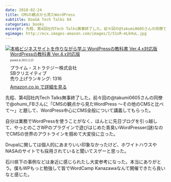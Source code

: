 ```yaml
---
date: 2010-02-24
title: CMSの観点から見たWordPress 
subtitle: DooGA Tech Talks 04
categories: books
excerpt: 先程、第4回社内Tech Talks無事終了した。前々回の@takumi0605さんの同僚で@ohumi_FBさんに「CMSの観点から見たWordPress ～その他のCMSと比べて～」と題して、WordPress中心にCMS全般について講義してもらった。
ogimage: http://ecx.images-amazon.com/images/I/51sR-mLkHuL.jpg
---
```


<div class="azlink-box"><div class="azlink-image" style="float:left"><a href="http://www.amazon.co.jp/exec/obidos/ASIN/B00UR988KS/warikiru-22/" name="azlinklink" target="_blank"><img src="http://ecx.images-amazon.com/images/I/51sR-mLkHuL._SL160_.jpg" alt="本格ビジネスサイトを作りながら学ぶ WordPressの教科書 Ver.4.x対応版" style="border:none" /></a></div><div class="azlink-info" style="float:left;margin-left:15px;line-height:120%"><div class="azlink-name" style="margin-bottom:10px;line-height:120%"><a href="http://www.amazon.co.jp/exec/obidos/ASIN/B00UR988KS/warikiru-22/" name="azlinklink" target="_blank">WordPressの教科書 Ver.4.x対応版</a><div class="azlink-powered-date" style="font-size:7pt;margin-top:5px;font-family:verdana;line-height:120%">posted at 2015.3.23</div></div><div class="azlink-detail">プライム・ストラテジー株式会社<br />SBクリエイティブ<br />売り上げランキング: 1316<br /></div><div class="azlink-review" style="margin-top:10px;margin-bottom:10px"></div><div class="azlink-link" style="margin-top:5px"><a href="http://www.amazon.co.jp/exec/obidos/ASIN/B00UR988KS/warikiru-22/" target="_blank">Amazon.co.jp で詳細を見る</a></div></div><div class="azlink-footer" style="clear:left"></div></div>

先程、第4回社内Tech Talks無事終了した。前々回の@takumi0605さんの同僚で@ohumi_FBさんに「CMSの観点から見たWordPress ～その他のCMSと比べて～」と題して、WordPress中心にCMS全般について講義してもらった。

自分は業務でWordPressを使うことがなく、ほんとに先日ブログを引っ越して、やっとのこさWPのプラグインで遊びはじめた青臭いWordPresser(謎)なのでCMSの世界のアウトラインを掴めて大変役に立った。

Drupalに関しては個人的にあまりいい印象なかったけど、ホワイトハウスやNASAのサイトでも採用されていると聞いてスゲーと思った。

石川県下の事例などは身近に感じられたし大変参考になった。本当にありがとう。僕もWPもっと勉強して皆でWordCamp Kanazawaなんて開催できたら良いなと感じた。